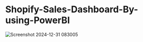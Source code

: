 # Shopify-Sales-Dashboard-By-using-PowerBI
![Screenshot 2024-12-31 083005](https://github.com/user-attachments/assets/55e78d5d-a0e4-4710-8a0c-4a226fda5696)
